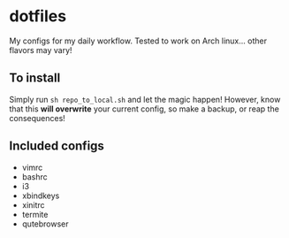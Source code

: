 # dotfiles
My configs for my daily workflow. Tested to work on Arch linux... other
flavors may vary!

## To install
Simply run `sh repo_to_local.sh` and let the magic happen! However, know that
this **will overwrite** your current config, so make a backup, or reap the 
consequences!

## Included configs
* vimrc
* bashrc
* i3
* xbindkeys
* xinitrc
* termite
* qutebrowser
